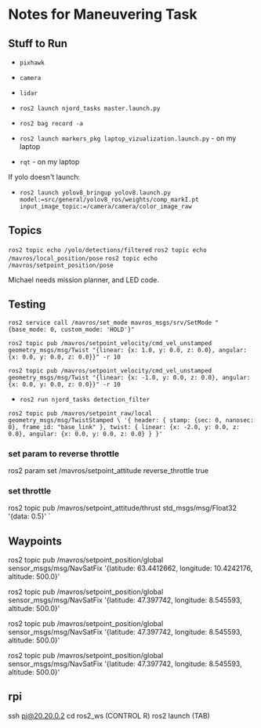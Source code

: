 # Notes for Maneuvering Task

## Stuff to Run

* `pixhawk`
* `camera`
* `lidar`
* `ros2 launch njord_tasks master.launch.py`
* `ros2 bag record -a`

* `ros2 launch markers_pkg laptop_vizualization.launch.py` - on my laptop
* `rqt` - on my laptop

If yolo doesn't launch:
* `ros2 launch yolov8_bringup yolov8.launch.py model:=src/general/yolov8_ros/weights/comp_markI.pt input_image_topic:=/camera/camera/color_image_raw`


## Topics

`ros2 topic echo /yolo/detections/filtered`
`ros2 topic echo /mavros/local_position/pose`
`ros2 topic echo /mavros/setpoint_position/pose`


Michael needs mission planner, and LED code.


## Testing

`ros2 service call /mavros/set_mode mavros_msgs/srv/SetMode "{base_mode: 0, custom_mode: 'HOLD'}"`

`ros2 topic pub /mavros/setpoint_velocity/cmd_vel_unstamped geometry_msgs/msg/Twist "{linear: {x: 1.0, y: 0.0, z: 0.0}, angular: {x: 0.0, y: 0.0, z: 0.0}}" -r 10`

`ros2 topic pub /mavros/setpoint_velocity/cmd_vel_unstamped geometry_msgs/msg/Twist "{linear: {x: -1.0, y: 0.0, z: 0.0}, angular: {x: 0.0, y: 0.0, z: 0.0}}" -r 10`


* `ros2 run njord_tasks detection_filter`


`ros2 topic pub /mavros/setpoint_raw/local geometry_msgs/msg/TwistStamped \
'{
  header: {
    stamp: {sec: 0, nanosec: 0},
    frame_id: "base_link"
  },
  twist: {
    linear: {x: -2.0, y: 0.0, z: 0.0},
    angular: {x: 0.0, y: 0.0, z: 0.0}
  }
}'`



### set param to reverse throttle
ros2 param set /mavros/setpoint_attitude reverse_throttle true

### set throttle
ros2 topic pub /mavros/setpoint_attitude/thrust std_msgs/msg/Float32 '{data: 0.5}'
`

## Waypoints

ros2 topic pub /mavros/setpoint_position/global sensor_msgs/msg/NavSatFix '{latitude: 63.4412662, longitude: 10.4242176, altitude: 500.0}'

ros2 topic pub /mavros/setpoint_position/global sensor_msgs/msg/NavSatFix '{latitude: 47.397742, longitude: 8.545593, altitude: 500.0}'

ros2 topic pub /mavros/setpoint_position/global sensor_msgs/msg/NavSatFix '{latitude: 47.397742, longitude: 8.545593, altitude: 500.0}'

ros2 topic pub /mavros/setpoint_position/global sensor_msgs/msg/NavSatFix '{latitude: 47.397742, longitude: 8.545593, altitude: 500.0}'

## rpi

ssh pi@20.20.0.2
cd ros2_ws
(CONTROL R) ros2 launch (TAB)